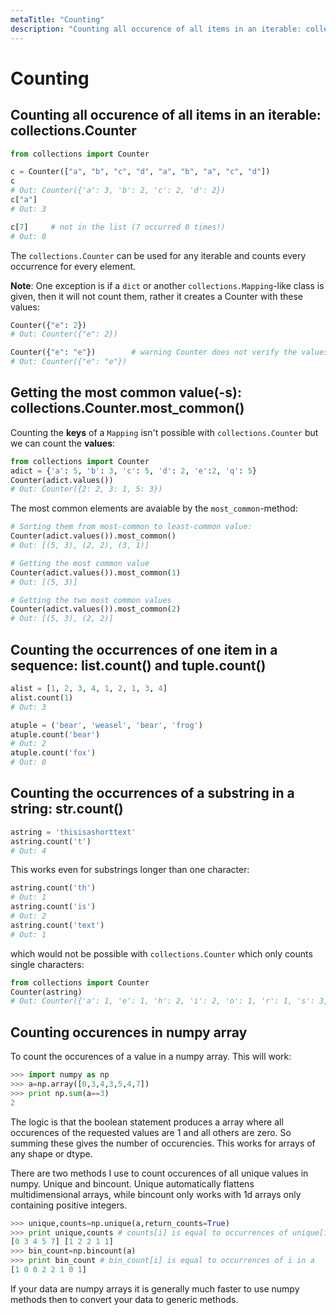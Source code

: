 ```yaml
---
metaTitle: "Counting"
description: "Counting all occurence of all items in an iterable: collections.Counter, Getting the most common value(-s): collections.Counter.most_common(), Counting the occurrences of one item in a sequence: list.count() and tuple.count(), Counting the occurrences of a substring in a string: str.count(), Counting  occurences in numpy array"
---
```


# Counting




## Counting all occurence of all items in an iterable: collections.Counter


```py
from collections import Counter

c = Counter(["a", "b", "c", "d", "a", "b", "a", "c", "d"])
c
# Out: Counter({'a': 3, 'b': 2, 'c': 2, 'd': 2})
c["a"]
# Out: 3

c[7]     # not in the list (7 occurred 0 times!)
# Out: 0

```

The `collections.Counter` can be used for any iterable and counts every occurrence for every element.

**Note**: One exception is if a `dict` or another `collections.Mapping`-like class is given, then it will not count them, rather it creates a Counter with these values:

```py
Counter({"e": 2})
# Out: Counter({"e": 2})

Counter({"e": "e"})        # warning Counter does not verify the values are int
# Out: Counter({"e": "e"})

```



## Getting the most common value(-s): collections.Counter.most_common()


Counting the **keys** of a `Mapping` isn't possible with `collections.Counter` but we can count the **values**:

```py
from collections import Counter
adict = {'a': 5, 'b': 3, 'c': 5, 'd': 2, 'e':2, 'q': 5}
Counter(adict.values())
# Out: Counter({2: 2, 3: 1, 5: 3})

```

The most common elements are avaiable by the `most_common`-method:

```py
# Sorting them from most-common to least-common value:
Counter(adict.values()).most_common()
# Out: [(5, 3), (2, 2), (3, 1)]

# Getting the most common value
Counter(adict.values()).most_common(1)
# Out: [(5, 3)]

# Getting the two most common values
Counter(adict.values()).most_common(2)
# Out: [(5, 3), (2, 2)]

```



## Counting the occurrences of one item in a sequence: list.count() and tuple.count()


```py
alist = [1, 2, 3, 4, 1, 2, 1, 3, 4]
alist.count(1)
# Out: 3

atuple = ('bear', 'weasel', 'bear', 'frog')
atuple.count('bear')
# Out: 2
atuple.count('fox')
# Out: 0

```



## Counting the occurrences of a substring in a string: str.count()


```py
astring = 'thisisashorttext'
astring.count('t')
# Out: 4

```

This works even for substrings longer than one character:

```py
astring.count('th')
# Out: 1
astring.count('is')
# Out: 2
astring.count('text')
# Out: 1

```

which would not be possible with `collections.Counter` which only counts single characters:

```py
from collections import Counter
Counter(astring)
# Out: Counter({'a': 1, 'e': 1, 'h': 2, 'i': 2, 'o': 1, 'r': 1, 's': 3, 't': 4, 'x': 1})

```



## Counting  occurences in numpy array


To count the occurences of a value in a numpy array. This will work:

```py
>>> import numpy as np
>>> a=np.array([0,3,4,3,5,4,7])
>>> print np.sum(a==3)
2

```

The logic is that the boolean statement produces a array where all occurences of the requested values are 1 and all others are zero. So summing these gives the number of occurencies. This works for arrays of any shape or dtype.

There are two methods I use to count occurences of all unique values in numpy. Unique and bincount. Unique automatically flattens multidimensional arrays, while bincount only works with 1d arrays only containing positive integers.

```py
>>> unique,counts=np.unique(a,return_counts=True)
>>> print unique,counts # counts[i] is equal to occurrences of unique[i] in a
[0 3 4 5 7] [1 2 2 1 1]
>>> bin_count=np.bincount(a)
>>> print bin_count # bin_count[i] is equal to occurrences of i in a
[1 0 0 2 2 1 0 1] 

```

If your data are numpy arrays it is generally much faster to use numpy methods then to convert your data to generic methods.

